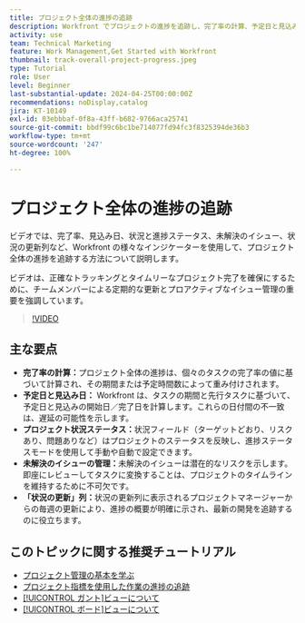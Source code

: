 ```yaml
---
title: プロジェクト全体の進捗の追跡
description: Workfront でプロジェクトの進捗を追跡し、完了率の計算、予定日と見込み日、状況ステータス、未解決のイシューの管理、毎週の更新により、明確でタイムリーなプロジェクトトラッキングを実現します。
activity: use
team: Technical Marketing
feature: Work Management,Get Started with Workfront
thumbnail: track-overall-project-progress.jpeg
type: Tutorial
role: User
level: Beginner
last-substantial-update: 2024-04-25T00:00:00Z
recommendations: noDisplay,catalog
jira: KT-10149
exl-id: 03ebbbaf-0f8a-43ff-b682-9766aca25741
source-git-commit: bbdf99c6bc1be714077fd94fc3f8325394de36b3
workflow-type: tm+mt
source-wordcount: '247'
ht-degree: 100%

---
```


# プロジェクト全体の進捗の追跡

ビデオでは、完了率、見込み日、状況と進捗ステータス、未解決のイシュー、状況の更新列など、Workfront の様々なインジケーターを使用して、プロジェクト全体の進捗を追跡する方法について説明します。

ビデオは、正確なトラッキングとタイムリーなプロジェクト完了を確保にするために、チームメンバーによる定期的な更新とプロアクティブなイシュー管理の重要を強調しています。

>[!VIDEO](https://video.tv.adobe.com/v/3447411/?quality=12&learn=on&enablevpops=1&captions=jpn)

## 主な要点

* **完了率の計算：**&#x200B;プロジェクト全体の進捗は、個々のタスクの完了率の値に基づいて計算され、その期間または予定時間数によって重み付けされます。
* **予定日と見込み日：** Workfront は、タスクの期間と先行タスクに基づいて、予定日と見込みの開始日／完了日を計算します。これらの日付間の不一致は、遅延の可能性を示します。
* **プロジェクト状況ステータス：**&#x200B;状況フィールド（ターゲットどおり、リスクあり、問題ありなど）はプロジェクトのステータスを反映し、進捗ステータスモードを使用して手動や自動で設定できます。
* **未解決のイシューの管理：**&#x200B;未解決のイシューは潜在的なリスクを示します。即座にレビューしてタスクに変換することは、プロジェクトのタイムラインを維持するために不可欠です。
* **「状況の更新」列：**&#x200B;状況の更新列に表示されるプロジェクトマネージャーからの毎週の更新により、進捗の概要が明確に示され、最新の開発を追跡するのに役立ちます。


## このトピックに関する推奨チュートリアル

* [プロジェクト管理の基本を学ぶ](/help/manage-work/projects/getting-started-manage-a-project.md)
* [プロジェクト指標を使用した作業の進捗の追跡](/help/manage-work/projects/track-work-progress-with-project-metrics.md)
* [[!UICONTROL ガント]ビューについて](/help/manage-work/projects/understand-the-gantt-view.md)
* [[!UICONTROL ボード]ビューについて](/help/manage-work/projects/understand-the-board-view.md)
